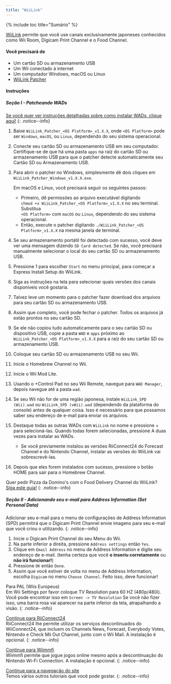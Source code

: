 ```yaml
---
title: "WiiLink"
---
```


{% include toc title="Sumário" %}

[WiiLink](https://wiilink24.com/) permite que você use canais exclusivamente japoneses conhecidos como Wii Room, Digicam Print Channel e o Food Channel.

#### Você precisará de

- Um cartão SD ou armazenamento USB
- Um Wii conectado à internet
- Um computador Windows, macOS ou Linux
- [WiiLink Patcher](https://github.com/WiiLink24/WiiLink24-Patcher/releases)

#### Instruções

##### Seção I - Patcheando WADs

[Se você quer ver instruções detalhadas sobre como instalar WADs, clique aqui!](wiimodlite)
{: .notice--info}

1. Baixe `WiiLink_Patcher_<OS Platform>_v1.X.X`, onde `<OS Platform>` pode ser `Windows`, `macOS`, ou `Linux`, dependendo do seu sistema operacional.
2. Conecte seu cartão SD ou armazenamento USB em seu computador. Certifique-se de que há uma pasta `apps` na raíz do cartão SD ou armazenamento USB para que o patcher detecte automaticamente seu Cartão SD ou Armazenamento USB.
3. Para abrir o patcher no Windows, simplesmente dê dois cliques em `WiiLink_Patcher_Windows_v1.X.X.exe`.

   Em macOS e Linux, você precisará seguir os seguintes passos:
   - Primeiro, dê permissões ao arquivo executável digitando <br>`chmod +x WiiLink_Patcher_<OS Platform>_v1.X.X` no seu terminal. Substitua <br>`<OS Platform>` com `macOS` ou `Linux`, dependendo do seu sistema operacional.
   - Então, execute o patcher digitando `./WiiLink_Patcher_<OS Platform>_v1.X.X` na mesma janela de terminal.
4. Se seu armazenamento portátil foi detectado com sucesso, você deve ver uma mensagem dizendo `SD Card detected`. Se não, você precisará manualmente selecionar o local do seu cartão SD ou armazenamento USB.
5. Pressione 1 para escolher `Start` no menu principal, para começar a Express Install Setup do WiiLink.
6. Siga as instruções na tela para selecionar quais versões dos canais disponíveis você gostaria.
7. Talvez leve um momento para o patcher fazer download dos arquivos para seu cartão SD ou armazenamento USB.
8. Assim que completo, você pode fechar o patcher. Todos os arquivos já estão prontos no seu cartão SD.
9. Se ele não copiou tudo automaticamente para o seu cartão SD ou dispositivo USB, copie a pasta `WAD` e `apps` próximo ao <br>`WiiLink_Patcher_<OS Platform>_v1.X.X` para a raíz do seu cartão SD ou armazenamento USB.
10. Coloque seu cartão SD ou armazenamento USB no seu Wii.
11. Inicie o Homebrew Channel no Wii.
12. Inicie o Wii Mod Lite.
13. Usando o +Control Pad no seu Wii Remote, navegue para `WAD Manager`, depois navegue até a pasta `wad`.
14. Se seu Wii não for de uma região japonesa, instale `WiiLink_SPD (Wii).wad` ou `WiiLink_SPD (vWii).wad` (dependendo da plataforma do console) antes de qualquer coisa. Isso é necessário para que possamos saber seu endereço de e-mail para enviar os arquivos.
15. Destaque todas as outras WADs com `WiiLink` no nome e pressione + para selecioná-las. Quando todas forem selecionadas, pressione A duas vezes para instalar as WADs.
    - Se você previamente instalou as versões RiiConnect24 do Forecast Channel e do Nintendo Channel, instalar as versões do WiiLink vai sobrescrevê-las.

16. Depois que eles forem instalados com sucesso, pressione o botão HOME para sair para o Homebrew Channel.

Quer pedir Pizza da Domino's com o Food Delivery Channel do WiiLink? <br>[Siga este guia!](wiilink-demae-dominos)
{: .notice--info}

##### Seção II - Adicionando seu e-mail para Address Information (Set Personal Data)

Adicionar seu e-mail para o menu de configurações de Address Information (SPD) permitirá que o Digicam Print Channel envie imagens para seu e-mail que você criou o utilizando.
{: .notice--info}

1. Inicie o Digicam Print Channel do seu Menu do Wii.
2. Na parte inferior a direita, pressione `Address settings` então `Yes`.
3. Clique em `Email Address` no menu de Address Information e digite seu endereço de e-mail. (tenha certeza que você **o inseriu corretamente** ou **não irá funcionar!**)
4. Pressione `OK` então `Done`.
5. Assim que você estiver de volta no menu de Address Information, escolha `Digicam` no menu `Choose Channel`. Feito isso, deve funcionar!

Para PAL (Wiis Europeus)<br> Em Wii Settings por favor coloque TV Resolution para 60 HZ (480p/480i). Você pode encontrar isso em `Screen -> TV Resolution` Se você não fizer isso, uma barra rosa vai aparecer na parte inferior da tela, atrapalhando a visão.
{: .notice--info}

[Continue para RiiConnect24](riiconnect24)<br> RiiConnect24 lhe permite utilizar os serviços descontinuados do WiiConnect24, que incluem os Channels News, Forecast, Everybody Votes, Nintendo e Check Mii Out Channel, junto com o Wii Mail. A instalação é opcional.
{: .notice--info}

[Continue para Wiimmfi](wiimmfi)<br> Wiimmfi permite que jogue jogos online mesmo após a descontinuação do Nintendo Wi-Fi Connection. A instalação é opcional.
{: .notice--info}

[Continue para a navegação do site](site-navigation)<br> Temos vários outros tutoriais que você pode gostar.
{: .notice--info}
